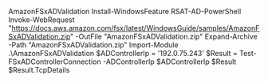 AmazonFSxADValidation
Install-WindowsFeature RSAT-AD-PowerShell
Invoke-WebRequest "https://docs.aws.amazon.com/fsx/latest/WindowsGuide/samples/AmazonFSxADValidation.zip" -OutFile "AmazonFSxADValidation.zip"
Expand-Archive -Path "AmazonFSxADValidation.zip"
Import-Module .\AmazonFSxADValidation
$ADControllerIp = '192.0.75.243'
$Result = Test-FSxADControllerConnection -ADControllerIp $ADControllerIp
$Result
$Result.TcpDetails

